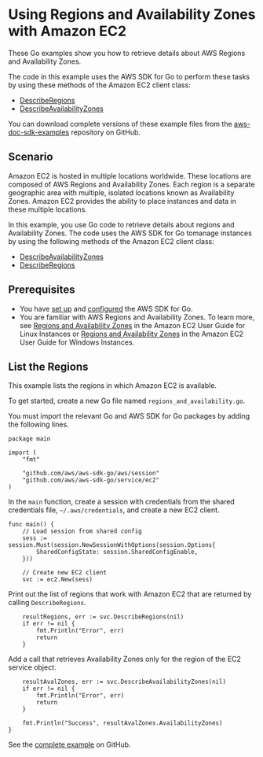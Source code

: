 # Using Regions and Availability Zones with Amazon EC2<a name="ec2-example-regions-availability-zones"></a>

These Go examples show you how to retrieve details about AWS Regions and Availability Zones\.

The code in this example uses the AWS SDK for Go to perform these tasks by using these methods of the Amazon EC2 client class:
+  [DescribeRegions](https://docs.aws.amazon.com/sdk-for-go/api/service/ec2/#EC2.DescribeRegions) 
+  [DescribeAvailabilityZones](https://docs.aws.amazon.com/sdk-for-go/api/service/ec2/#EC2.DescribeAvailabilityZones) 

You can download complete versions of these example files from the [aws\-doc\-sdk\-examples](https://github.com/awsdocs/aws-doc-sdk-examples/tree/master/go/example_code/ec2) repository on GitHub\.

## Scenario<a name="ec2-scenario-regions-and-azs"></a>

Amazon EC2 is hosted in multiple locations worldwide\. These locations are composed of AWS Regions and Availability Zones\. Each region is a separate geographic area with multiple, isolated locations known as Availability Zones\. Amazon EC2 provides the ability to place instances and data in these multiple locations\.

In this example, you use Go code to retrieve details about regions and Availability Zones\. The code uses the AWS SDK for Go tomanage instances by using the following methods of the Amazon EC2 client class:
+  [DescribeAvailabilityZones](https://docs.aws.amazon.com/sdk-for-go/api/service/ec2/#EC2.DescribeAvailabilityZones) 
+  [DescribeRegions](https://docs.aws.amazon.com/sdk-for-go/api/service/ec2/#EC2.DescribeRegions) 

## Prerequisites<a name="ec2-regions-and-azs-prerequisites"></a>
+ You have [set up](setting-up.md) and [configured](configuring-sdk.md) the AWS SDK for Go\.
+ You are familiar with AWS Regions and Availability Zones\. To learn more, see [Regions and Availability Zones](https://docs.aws.amazon.com/AWSEC2/latest/UserGuide/using-regions-availability-zones.html) in the Amazon EC2 User Guide for Linux Instances or [Regions and Availability Zones](https://docs.aws.amazon.com/AWSEC2/latest/WindowsGuide/resources.html) in the Amazon EC2 User Guide for Windows Instances\.

## List the Regions<a name="list-the-regions"></a>

This example lists the regions in which Amazon EC2 is available\.

To get started, create a new Go file named `regions_and_availability.go`\.

You must import the relevant Go and AWS SDK for Go packages by adding the following lines\.

```
package main

import (
    "fmt"

    "github.com/aws/aws-sdk-go/aws/session"
    "github.com/aws/aws-sdk-go/service/ec2"
)
```

In the `main` function, create a session with credentials from the shared credentials file, `~/.aws/credentials`, and create a new EC2 client\.

```
func main() {
    // Load session from shared config
    sess := session.Must(session.NewSessionWithOptions(session.Options{
        SharedConfigState: session.SharedConfigEnable,
    }))

    // Create new EC2 client
    svc := ec2.New(sess)
```

Print out the list of regions that work with Amazon EC2 that are returned by calling `DescribeRegions`\.

```
    resultRegions, err := svc.DescribeRegions(nil)
    if err != nil {
        fmt.Println("Error", err)
        return
    }
```

Add a call that retrieves Availability Zones only for the region of the EC2 service object\.

```
    resultAvalZones, err := svc.DescribeAvailabilityZones(nil)
    if err != nil {
        fmt.Println("Error", err)
        return
    }

    fmt.Println("Success", resultAvalZones.AvailabilityZones)
}
```

See the [complete example](https://github.com/awsdocs/aws-doc-sdk-examples/blob/main/go/example_code/ec2/regions_and_availability.go) on GitHub\.